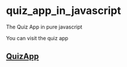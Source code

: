 # quiz_app_in_javascript
The Quiz App in pure javascript

<p>You can visit the quiz app <a href="https://quiz-app-in-javascript.web.app/index.html"><h2>QuizApp</h2></a>
</p>
